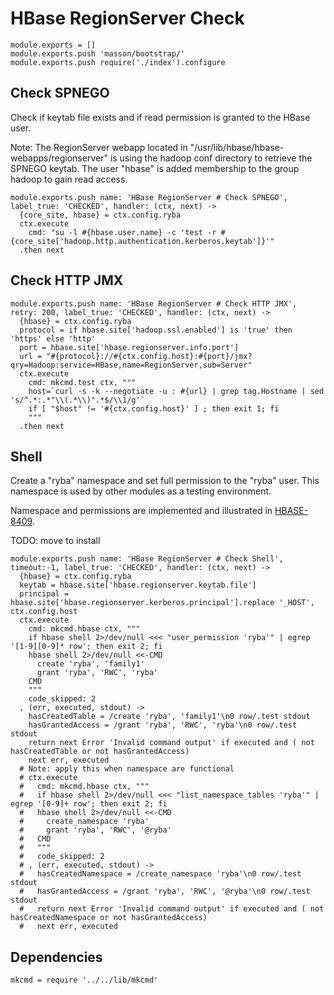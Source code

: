 
# HBase RegionServer Check

    module.exports = []
    module.exports.push 'masson/bootstrap/'
    module.exports.push require('./index').configure

## Check SPNEGO

Check if keytab file exists and if read permission is granted to the HBase user.

Note: The RegionServer webapp located in "/usr/lib/hbase/hbase-webapps/regionserver" is
using the hadoop conf directory to retrieve the SPNEGO keytab. The user "hbase"
is added membership to the group hadoop to gain read access.

    module.exports.push name: 'HBase RegionServer # Check SPNEGO', label_true: 'CHECKED', handler: (ctx, next) ->
      {core_site, hbase} = ctx.config.ryba
      ctx.execute
        cmd: "su -l #{hbase.user.name} -c 'test -r #{core_site['hadoop.http.authentication.kerberos.keytab']}'"
      .then next

## Check HTTP JMX

    module.exports.push name: 'HBase RegionServer # Check HTTP JMX', retry: 200, label_true: 'CHECKED', handler: (ctx, next) ->
      {hbase} = ctx.config.ryba
      protocol = if hbase.site['hadoop.ssl.enabled'] is 'true' then 'https' else 'http'
      port = hbase.site['hbase.regionserver.info.port']
      url = "#{protocol}://#{ctx.config.host}:#{port}/jmx?qry=Hadoop:service=HBase,name=RegionServer,sub=Server"
      ctx.execute
        cmd: mkcmd.test ctx, """
        host=`curl -s -k --negotiate -u : #{url} | grep tag.Hostname | sed 's/^.*:.*"\\(.*\\)".*$/\\1/g'`
        if [ "$host" != '#{ctx.config.host}' ] ; then exit 1; fi
        """
      .then next

## Shell

Create a "ryba" namespace and set full permission to the "ryba" user. This
namespace is used by other modules as a testing environment.

Namespace and permissions are implemented and illustrated in [HBASE-8409].

TODO: move to install

    module.exports.push name: 'HBase RegionServer # Check Shell', timeout:-1, label_true: 'CHECKED', handler: (ctx, next) ->
      {hbase} = ctx.config.ryba
      keytab = hbase.site['hbase.regionserver.keytab.file']
      principal = hbase.site['hbase.regionserver.kerberos.principal'].replace '_HOST', ctx.config.host
      ctx.execute
        cmd: mkcmd.hbase ctx, """
        if hbase shell 2>/dev/null <<< "user_permission 'ryba'" | egrep '[1-9][0-9]* row'; then exit 2; fi
        hbase shell 2>/dev/null <<-CMD
          create 'ryba', 'family1'
          grant 'ryba', 'RWC', 'ryba'
        CMD
        """
        code_skipped: 2
      , (err, executed, stdout) ->
        hasCreatedTable = /create 'ryba', 'family1'\n0 row/.test stdout
        hasGrantedAccess = /grant 'ryba', 'RWC', 'ryba'\n0 row/.test stdout
        return next Error 'Invalid command output' if executed and ( not hasCreatedTable or not hasGrantedAccess)
        next err, executed
      # Note: apply this when namespace are functional
      # ctx.execute
      #   cmd: mkcmd.hbase ctx, """
      #   if hbase shell 2>/dev/null <<< "list_namespace_tables 'ryba'" | egrep '[0-9]+ row'; then exit 2; fi
      #   hbase shell 2>/dev/null <<-CMD
      #     create_namespace 'ryba'
      #     grant 'ryba', 'RWC', '@ryba'
      #   CMD
      #   """
      #   code_skipped: 2
      # , (err, executed, stdout) ->
      #   hasCreatedNamespace = /create_namespace 'ryba'\n0 row/.test stdout
      #   hasGrantedAccess = /grant 'ryba', 'RWC', '@ryba'\n0 row/.test stdout
      #   return next Error 'Invalid command output' if executed and ( not hasCreatedNamespace or not hasGrantedAccess)
      #   next err, executed

## Dependencies

    mkcmd = require '../../lib/mkcmd'

[HBASE-8409]: https://issues.apache.org/jira/browse/HBASE-8409
